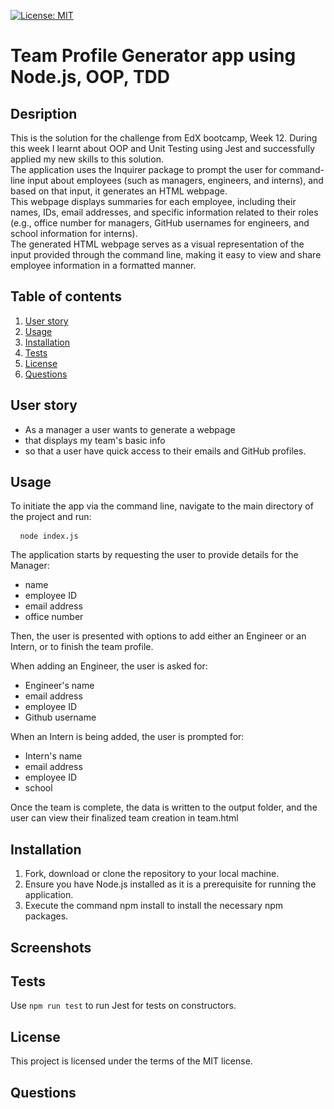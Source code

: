 [![License: MIT](https://img.shields.io/badge/License-MIT-yellow.svg)](https://opensource.org/licenses/MIT)
# Team Profile Generator app using Node.js, OOP, TDD

## Desription
This is the solution for the challenge from EdX bootcamp, Week 12. During this week I learnt about OOP and Unit Testing using Jest and successfully applied my new skills to this solution.  
The application uses the Inquirer package to prompt the user for command-line input about employees (such as managers, engineers, and interns), and based on that input, it generates an HTML webpage.  
This webpage displays summaries for each employee, including their names, IDs, email addresses, and specific information related to their roles (e.g., office number for managers, GitHub usernames for engineers, and school information for interns).  
The generated HTML webpage serves as a visual representation of the input provided through the command line, making it easy to view and share employee information in a formatted manner. 


## Table of contents
1. [User story](#user_story)
2. [Usage](#usage)
3. [Installation](#installation)
4. [Tests](#tests)
5. [License](#license)
6. [Questions](#questions)

## User story
- As a manager a user wants to generate a webpage
- that displays my team's basic info
- so that a user have quick access to their emails and GitHub profiles.

## Usage
To initiate the app via the command line, navigate to the main directory of the project and run:
<pre> <code id="copyCommand"> node index.js </code> </pre>

 The application starts by requesting the user to provide details for the Manager:
 -  name
 -  employee ID
 -  email address
 -  office number
   
Then, the user is presented with options to add either an Engineer or an Intern, or to finish the team profile.

When adding an Engineer, the user is asked for:
- Engineer's name
- email address
- employee ID
- Github username

When an Intern is being added, the user is prompted for: 
- Intern's name
- email address
- employee ID
- school

Once the team is complete, the data is written to the output folder, and the user can view their finalized team creation in team.html

## Installation
1. Fork, download or clone the repository to your local machine.
2. Ensure you have Node.js installed as it is a prerequisite for running the application.
3. Execute the command npm install to install the necessary npm packages.

## Screenshots

## Tests 
Use ```npm run test``` to run Jest for tests on constructors.

## License 
This project is licensed under the terms of the MIT license.

## Questions 


